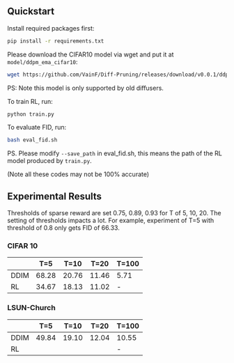 ## Quickstart

Install required packages first:
```bash
pip install -r requirements.txt
```

Please download the CIFAR10 model via wget and put it at `model/ddpm_ema_cifar10`:
```bash
wget https://github.com/VainF/Diff-Pruning/releases/download/v0.0.1/ddpm_ema_cifar10.zip
```
PS: Note this model is only supported by old diffusers.

To train RL, run:
```python
python train.py
```

To evaluate FID, run:
```bash
bash eval_fid.sh
```
PS. Please modify `--save_path` in eval_fid.sh, this means the path of the RL model produced by `train.py`.

(Note all these codes may not be 100% accurate)

## Experimental Results

Thresholds of sparse reward are set 0.75, 0.89, 0.93 for T of 5, 10, 20.
The setting of thresholds impacts a lot. For example, experiment of T=5 with threshold of 0.8 only gets FID of 66.33.

### CIFAR 10 
| | T=5 | T=10 | T=20 | T=100|
| --- | --- | --- | --- | --- |
| DDIM |68.28|20.76|11.46|5.71|
| RL   |34.67|18.13|11.02|-|

### LSUN-Church
| | T=5 | T=10 | T=20 | T=100|
| --- | --- | --- | --- | --- |
| DDIM |49.84|19.10 |12.04|10.55|
| RL   |  | | |-|